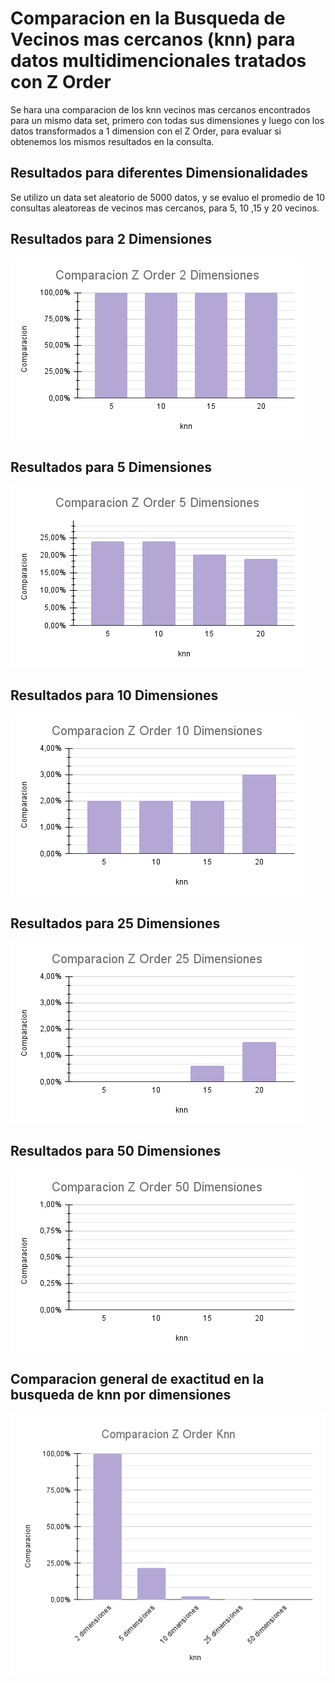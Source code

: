 # Comparacion en la Busqueda de Vecinos mas cercanos (knn) para datos multidimencionales tratados con Z Order 
Se hara una comparacion de los knn vecinos mas cercanos encontrados para un mismo data set, primero con todas sus dimensiones y luego con los datos transformados a 1 dimension con el Z Order, para evaluar si obtenemos los mismos resultados en la consulta.

## Resultados para diferentes Dimensionalidades 

Se utilizo un data set aleatorio de 5000 datos, y se evaluo el promedio de 10 consultas aleatoreas de vecinos mas cercanos, para 5, 10 ,15 y 20 vecinos.

## Resultados para 2 Dimensiones 

![Alt text](https://github.com/nicoleeed/EDA-2022/blob/main/ZOrder/graficas/Comparacion%20Z%20Order%202%20Dimensiones.png)

## Resultados para 5 Dimensiones 

![Alt text](https://github.com/nicoleeed/EDA-2022/blob/main/ZOrder/graficas/Comparacion%20Z%20Order%205%20Dimensiones.png)

## Resultados para 10 Dimensiones 

![Alt text](https://github.com/nicoleeed/EDA-2022/blob/main/ZOrder/graficas/Comparacion%20Z%20Order%2010%20Dimensiones.png)

## Resultados para 25 Dimensiones 

![Alt text](https://github.com/nicoleeed/EDA-2022/blob/main/ZOrder/graficas/Comparacion%20Z%20Order%2025%20Dimensiones.png)

## Resultados para 50 Dimensiones 

![Alt text](https://github.com/nicoleeed/EDA-2022/blob/main/ZOrder/graficas/Comparacion%20Z%20Order%2050%20Dimensiones.png)

## Comparacion general de exactitud en la busqueda de knn por dimensiones

![Alt text](https://github.com/nicoleeed/EDA-2022/blob/main/ZOrder/graficas/Comparacion%20Z%20Order%20Knn.png)



